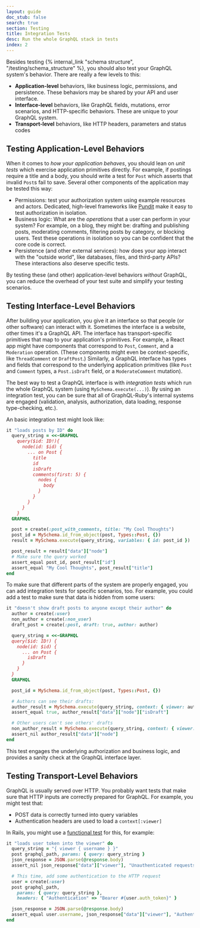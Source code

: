 ```yaml
---
layout: guide
doc_stub: false
search: true
section: Testing
title: Integration Tests
desc: Run the whole GraphQL stack in tests
index: 2
---
```


Besides testing {% internal_link "schema structure", "/testing/schema_structure" %}, you should also test your GraphQL system's behavior. There are really a few levels to this:

- __Application-level__ behaviors, like business logic, permissions, and persistence. These behaviors may be shared by your API and user interface.
- __Interface-level__ behaviors, like GraphQL fields, mutations, error scenarios, and HTTP-specific behaviors. These are unique to your GraphQL system.
- __Transport-level__ behaviors, like HTTP headers, parameters and status codes

## Testing Application-Level Behaviors

When it comes to _how your application behaves_, you should lean on _unit tests_ which exercise application primitives directly. For example, if postings require a title and a body, you should write a test for `Post` which asserts that invalid `Post`s fail to save. Several other components of the application may be tested this way:

- Permissions: test your authorization system using example resources and actors. Dedicated, high-level frameworks like [Pundit](https://github.com/varvet/pundit) make it easy to test authorization in isolation.
- Business logic: What are the _operations_ that a user can perform in your system? For example, on a blog, they might be: drafting and publishing posts, moderating comments, filtering posts by category, or blocking users. Test these operations in isolation so you can be confident that the core code is correct.
- Persistence (and other external services): how does your app interact with the "outside world", like databases, files, and third-party APIs? These interactions also deserve specific tests.


By testing these (and other) application-level behaviors _without_ GraphQL, you can reduce the overhead of your test suite and simplify your testing scenarios.

## Testing Interface-Level Behaviors

After building your application, you give it an interface so that people (or other software) can interact with it. Sometimes the interface is a website, other times it's a GraphQL API. The interface has transport-specific primitives that map to your application's primitives. For example, a React app might have components that correspond to `Post`, `Comment`, and a `Moderation` operation. (These components might even be context-specific, like `ThreadComment` or `DraftPost`.) Similarly, a GraphQL interface has types and fields that correspond to the underlying application primitives (like `Post` and `Comment` types, a `Post.isDraft` field, or a `ModerateComment` mutation).

The best way to test a GraphQL interface is with _integration tests_ which run the whole GraphQL system (using `MySchema.execute(...)`). By using an integration test, you can be sure that all of GraphQL-Ruby's internal systems are engaged (validation, analysis, authorization, data loading, response type-checking, etc.).

An basic integration test might look like:

```ruby
it "loads posts by ID" do
  query_string = <<-GRAPHQL
    query($id: ID!){
      node(id: $id) {
        ... on Post {
          title
          id
          isDraft
          comments(first: 5) {
            nodes {
              body
            }
          }
        }
      }
    }
  GRAPHQL

  post = create(:post_with_comments, title: "My Cool Thoughts")
  post_id = MySchema.id_from_object(post, Types::Post, {})
  result = MySchema.execute(query_string, variables: { id: post_id })

  post_result = result["data"]["node"]
  # Make sure the query worked
  assert_equal post_id, post_result["id"]
  assert_equal "My Cool Thoughts", post_result["title"]
end
```

To make sure that different parts of the system are properly engaged, you can add integration tests for specific scenarios, too. For example, you could add a test to make sure that data is hidden from some users:


```ruby
it "doesn't show draft posts to anyone except their author" do
  author = create(:user)
  non_author = create(:non_user)
  draft_post = create(:post, draft: true, author: author)

  query_string = <<-GRAPHQL
  query($id: ID!) {
    node(id: $id) {
      ... on Post {
        isDraft
      }
    }
  }
  GRAPHQL

  post_id = MySchema.id_from_object(post, Types::Post, {})

  # Authors can see their drafts:
  author_result = MySchema.execute(query_string, context: { viewer: author }, variables: { id: post_id })
  assert_equal true, author_result["data"]["node"]["isDraft"]

  # Other users can't see others' drafts
  non_author_result = MySchema.execute(query_string, context: { viewer: non_author }, variables: { id: post_id })
  assert_nil author_result["data"]["node"]
end
```

This test engages the underlying authorization and business logic, and provides a sanity check at the GraphQL interface layer.

## Testing Transport-Level Behaviors

GraphQL is usually served over HTTP. You probably want tests that make sure that HTTP inputs are correctly prepared for GraphQL. For example, you might test that:

- POST data is correctly turned into query variables
- Authentication headers are used to load a `context[:viewer]`


In Rails, you might use a [functional test](https://guides.rubyonrails.org/testing.html#functional-tests-for-your-controllers) for this, for example:

```ruby
it "loads user token into the viewer" do
  query_string = "{ viewer { username } }"
  post graphql_path, params: { query: query_string }
  json_response = JSON.parse(@response.body)
  assert_nil json_response["data"]["viewer"], "Unauthenticated requests have no viewer"

  # This time, add some authentication to the HTTP request
  user = create(:user)
  post graphql_path,
    params: { query: query_string },
    headers: { "Authentication" => "Bearer #{user.auth_token}" }

  json_response = JSON.parse(@response.body)
  assert_equal user.username, json_response["data"]["viewer"], "Authenticated requests load the viewer"
end
```
